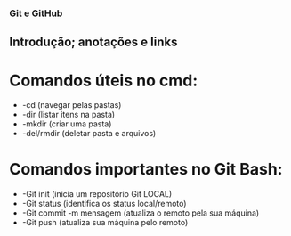 ### Git e GitHub
## Introdução; anotações e links
# Comandos úteis no cmd:
 - -cd (navegar pelas pastas)
 - -dir (listar itens na pasta)
 - -mkdir (criar uma pasta)
 - -del/rmdir (deletar pasta e arquivos)
# Comandos importantes no Git Bash:
 - -Git init (inicia um repositório Git LOCAL)
 - -Git status (identifica os status local/remoto)
 - -Git commit -m mensagem (atualiza o remoto pela sua máquina)
 - -Git push (atualiza sua máquina pelo remoto)